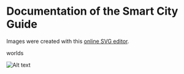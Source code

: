 Documentation of the Smart City Guide
=============================================

Images were created with this [online SVG editor](http://svg-edit.googlecode.com/svn/branches/2.6/editor/svg-editor.html).

worlds

![Alt text](https://pixelpark.github.com/scg/test2.svg)

